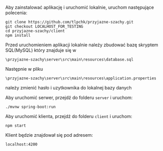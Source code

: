 Aby zainstalować aplikację i uruchomić lokalnie, uruchom następujące polecenia:

    git clone https://github.com/tlpchk/przyjazne-szachy.git
    git checkout LOCALHOST_FOR_TESTING
    cd przyjazne-szachy/client
    npm install
    
Przed uruchomieniem aplikacji lokalnie należy zbudować bazę skryptem SQL(MySQL) który znajduje się w

    \przyjazne-szachy\server\src\main\resources\database.sql
    
Następnie w pliku

    \przyjazne-szachy\server\src\main\resources\application.properties
    
 należy zmienić hasło i uzytkownika do lokalnej bazy danych
	
Aby uruchomić serwer, przejdź do folderu `server` i uruchom:
    
    ./mvnw spring-boot:run


Aby uruchomić klienta, przejdź do folderu `client` i uruchom:

    npm start
    
Klient będzie znajdował się pod adresem:

    localhost:4200
    
